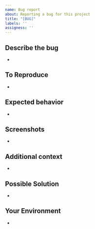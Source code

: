 ```yaml
---
name: Bug report
about: Reporting a bug for this project
title: "[BUG]"
labels: ''
assigness: ''
---
```


## Describe the bug
-

## To Reproduce
-

## Expected behavior
-

## Screenshots
-

## Additional context
-

## Possible Solution
-

## Your Environment
-